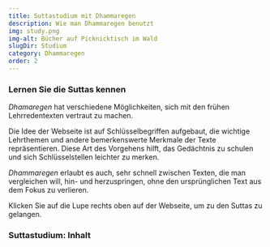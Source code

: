 ```yaml
---
title: Suttastudium mit Dhammaregen
description: Wie man Dhammaregen benutzt
img: study.png
img-alt: Bücher auf Picknicktisch im Wald
slugDir: Studium
category: Dhammaregen
order: 2
---
```

### Lernen Sie die Suttas kennen
*Dhamaregen* hat verschiedene Möglichkeiten, sich mit den frühen Lehrredentexten vertraut zu machen.

Die Idee der Webseite ist auf Schlüsselbegriffen aufgebaut, die wichtige Lehrthemen und andere bemerkenswerte Merkmale der Texte repräsentieren. Diese Art des Vorgehens hilft, das Gedächtnis zu schulen und sich Schlüsselstellen leichter zu merken.

*Dhammaregen* erlaubt es auch, sehr schnell zwischen Texten, die man vergleichen will, hin- und herzuspringen, ohne den ursprünglichen Text aus dem Fokus zu verlieren.

Klicken Sie auf die Lupe rechts oben auf der Webseite, um zu den Suttas zu gelangen.

### Suttastudium: Inhalt


